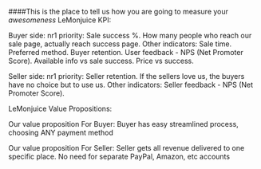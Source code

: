 ####This is the place to tell us how you are going to measure your _awesomeness_
LeMonjuice KPI:

Buyer side:
nr1 priority: Sale success %. How many people who reach our sale page, actually reach success page.
Other indicators:
Sale time. Preferred method. Buyer retention. User feedback - NPS (Net Promoter Score). Available info vs sale success. Price vs success.


Seller side:
nr1 priority: Seller retention. If the sellers love us, the buyers have no choice but to use us.
Other indicators:
Seller feedback - NPS (Net Promoter Score).


LeMonjuice Value Propositions:

Our value proposition For Buyer:
Buyer has easy streamlined process, choosing ANY payment method

Our value proposition For Seller:
Seller gets all revenue delivered to one specific place. No need for separate PayPal, Amazon, etc accounts
